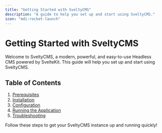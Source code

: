 ```yaml
---
title: "Getting Started with SveltyCMS"
description: "A guide to help you set up and start using SveltyCMS."
icon: "mdi:rocket-launch"
---
```


# Getting Started with SveltyCMS

Welcome to SveltyCMS, a modern, powerful, and easy-to-use Headless CMS powered by SvelteKit. This guide will help you set up and start using SveltyCMS.

## Table of Contents

1. [Prerequisites](./prerequisites.md)
2. [Installation](./installation.md)
3. [Configuration](./configuration.md)
4. [Running the Application](./running.md)
5. [Troubleshooting](./troubleshooting.md)

Follow these steps to get your SveltyCMS instance up and running quickly!
